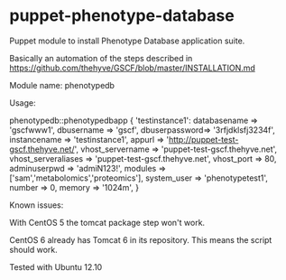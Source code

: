 puppet-phenotype-database
=========================

Puppet module to install Phenotype Database application suite.

Basically an automation of the steps described in https://github.com/thehyve/GSCF/blob/master/INSTALLATION.md

Module name: phenotypedb

Usage:

phenotypedb::phenotypedbapp { 'testinstance1': 
    databasename  => 'gscfwww1',
    dbusername  => 'gscf',
    dbuserpassword=> '3rfjdklsfj3234f',
    instancename => 'testinstance1',
    appurl    => 'http://puppet-test-gscf.thehyve.net/',
    vhost_servername => 'puppet-test-gscf.thehyve.net',
    vhost_serveraliases => 'puppet-test-gscf.thehyve.net',
    vhost_port => 80,
    adminuserpwd  => 'admiN123!',
    modules   => ['sam','metabolomics','proteomics'],
    system_user => 'phenotypetest1',
    number => 0,
    memory => '1024m',
}

Known issues:

With CentOS 5 the tomcat package step won't work.

CentOS 6 already has Tomcat 6 in its repository. This means the script should work.

Tested with Ubuntu 12.10
